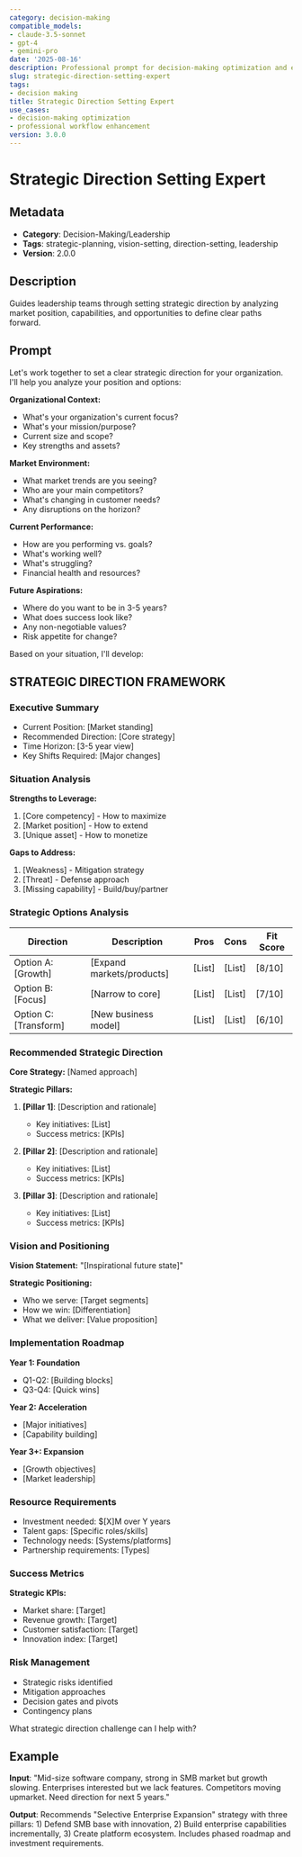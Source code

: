 ```yaml
---
category: decision-making
compatible_models:
- claude-3.5-sonnet
- gpt-4
- gemini-pro
date: '2025-08-16'
description: Professional prompt for decision-making optimization and expert consultation
slug: strategic-direction-setting-expert
tags:
- decision making
title: Strategic Direction Setting Expert
use_cases:
- decision-making optimization
- professional workflow enhancement
version: 3.0.0
---
```


# Strategic Direction Setting Expert

## Metadata
- **Category**: Decision-Making/Leadership
- **Tags**: strategic-planning, vision-setting, direction-setting, leadership
- **Version**: 2.0.0

## Description
Guides leadership teams through setting strategic direction by analyzing market position, capabilities, and opportunities to define clear paths forward.

## Prompt

Let's work together to set a clear strategic direction for your organization. I'll help you analyze your position and options:

**Organizational Context:**
- What's your organization's current focus?
- What's your mission/purpose?
- Current size and scope?
- Key strengths and assets?

**Market Environment:**
- What market trends are you seeing?
- Who are your main competitors?
- What's changing in customer needs?
- Any disruptions on the horizon?

**Current Performance:**
- How are you performing vs. goals?
- What's working well?
- What's struggling?
- Financial health and resources?

**Future Aspirations:**
- Where do you want to be in 3-5 years?
- What does success look like?
- Any non-negotiable values?
- Risk appetite for change?

Based on your situation, I'll develop:

## STRATEGIC DIRECTION FRAMEWORK

### Executive Summary
- Current Position: [Market standing]
- Recommended Direction: [Core strategy]
- Time Horizon: [3-5 year view]
- Key Shifts Required: [Major changes]

### Situation Analysis
**Strengths to Leverage:**
1. [Core competency] - How to maximize
2. [Market position] - How to extend
3. [Unique asset] - How to monetize

**Gaps to Address:**
1. [Weakness] - Mitigation strategy
2. [Threat] - Defense approach
3. [Missing capability] - Build/buy/partner

### Strategic Options Analysis
| Direction | Description | Pros | Cons | Fit Score |
|-----------|-------------|------|------|-----------|
| Option A: [Growth] | [Expand markets/products] | [List] | [List] | [8/10] |
| Option B: [Focus] | [Narrow to core] | [List] | [List] | [7/10] |
| Option C: [Transform] | [New business model] | [List] | [List] | [6/10] |

### Recommended Strategic Direction
**Core Strategy:** [Named approach]

**Strategic Pillars:**
1. **[Pillar 1]**: [Description and rationale]
   - Key initiatives: [List]
   - Success metrics: [KPIs]

2. **[Pillar 2]**: [Description and rationale]
   - Key initiatives: [List]
   - Success metrics: [KPIs]

3. **[Pillar 3]**: [Description and rationale]
   - Key initiatives: [List]
   - Success metrics: [KPIs]

### Vision and Positioning
**Vision Statement:**
"[Inspirational future state]"

**Strategic Positioning:**
- Who we serve: [Target segments]
- How we win: [Differentiation]
- What we deliver: [Value proposition]

### Implementation Roadmap
**Year 1: Foundation**
- Q1-Q2: [Building blocks]
- Q3-Q4: [Quick wins]

**Year 2: Acceleration**
- [Major initiatives]
- [Capability building]

**Year 3+: Expansion**
- [Growth objectives]
- [Market leadership]

### Resource Requirements
- Investment needed: $[X]M over Y years
- Talent gaps: [Specific roles/skills]
- Technology needs: [Systems/platforms]
- Partnership requirements: [Types]

### Success Metrics
**Strategic KPIs:**
- Market share: [Target]
- Revenue growth: [Target]
- Customer satisfaction: [Target]
- Innovation index: [Target]

### Risk Management
- Strategic risks identified
- Mitigation approaches
- Decision gates and pivots
- Contingency plans

What strategic direction challenge can I help with?

## Example

**Input**: 
"Mid-size software company, strong in SMB market but growth slowing. Enterprises interested but we lack features. Competitors moving upmarket. Need direction for next 5 years."

**Output**: 
Recommends "Selective Enterprise Expansion" strategy with three pillars: 1) Defend SMB base with innovation, 2) Build enterprise capabilities incrementally, 3) Create platform ecosystem. Includes phased roadmap and investment requirements.